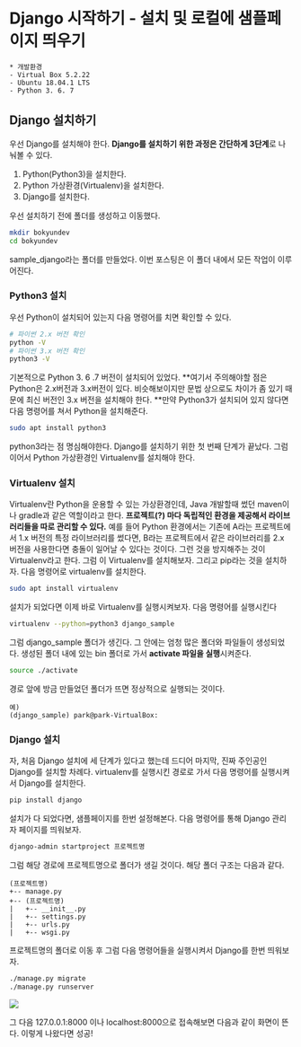 # Django 시작하기 - 설치 및 로컬에 샘플페이지 띄우기

```
* 개발환경
- Virtual Box 5.2.22
- Ubuntu 18.04.1 LTS
- Python 3. 6. 7
```

## Django 설치하기

우선 Django를 설치해야 한다. **Django를 설치하기 위한 과정은 간단하게 3단계**로 나눠볼 수 있다.

1. Python(Python3)을 설치한다.
2. Python 가상환경(Virtualenv)을 설치한다. 
3. Django를 설치한다.

우선 설치하기 전에 폴더를 생성하고 이동했다.

```bash
mkdir bokyundev
cd bokyundev
```

sample_django라는 폴더를 만들었다. 이번 포스팅은 이 폴더 내에서 모든 작업이 이루어진다.

### Python3 설치

우선 Python이 설치되어 있는지 다음 명령어를 치면 확인할 수 있다.

```bash
# 파이썬 2.x 버전 확인
python -V
# 파이썬 3.x 버전 확인
python3 -V
```

기본적으로 Python 3. 6 .7 버전이 설치되어 있었다. **여기서 주의해야할 점은 Python은 2.x버전과 3.x버전이 있다. 비슷해보이지만 문법 상으로도 차이가 좀 있기 때문에 최신 버전인 3.x 버전을 설치해야 한다. **만약 Python3가 설치되어 있지 않다면 다음 명령어를 쳐서 Python을 설치해준다.

```bash
sudo apt install python3
```

python3라는 점 명심해야한다. Django를 설치하기 위한 첫 번째 단계가 끝났다. 그럼 이어서 Python 가상환경인 Virtualenv를 설치해야 한다.

### Virtualenv 설치

Virtualenv란 Python을 운용할 수 있는 가상환경인데, Java 개발할때 썼던 maven이나 gradle과 같은 역할이라고 한다. **프로젝트(?) 마다 독립적인 환경을 제공해서 라이브러리들을 따로 관리할 수 있다.** 예를 들어 Python 환경에서는 기존에 A라는 프로젝트에서 1.x 버전의 특정 라이브러리를 썼다면, B라는 프로젝트에서 같은 라이브러리를 2.x 버전을 사용한다면 충돌이 일어날 수 있다는 것이다. 그런 것을 방지해주는 것이 Virtualenv라고 한다.  그럼 이 Virtualenv를 설치해보자. 그리고 pip라는 것을 설치하자. 다음 명령어로 virtualenv를 설치한다.

```bash
sudo apt install virtualenv
```

설치가 되었다면 이제 바로 Virtualenv를 실행시켜보자. 다음 명령어를 실행시킨다

```bash
virtualenv --python=python3 django_sample
```

그럼 django_sample 폴더가 생긴다. 그 안에는 엄청 많은 폴더와 파일들이 생성되었다. 생성된 폴더 내에 있는 bin 폴더로 가서 **activate 파일을 실행**시켜준다.

```bash
source ./activate
```

경로 앞에 방금 만들었던 폴더가 뜨면 정상적으로 실행되는 것이다.

```
예)
(django_sample) park@park-VirtualBox:
```

### Django 설치

자, 처음 Django 설치에 세 단계가 있다고 했는데 드디어 마지막, 진짜 주인공인 Django를 설치할 차례다. virtualenv를 실행시킨 경로로 가서 다음 명령어를 실행시켜서 Django를 설치한다.

```bash
pip install django
```

설치가 다 되었다면, 샘플페이지를 한번 설정해본다. 다음 명령어를 통해 Django 관리자 페이지를 띄워보자.

```bash
django-admin startproject 프로젝트명
```

그럼 해당 경로에 프로젝트명으로 폴더가 생길 것이다. 해당 폴더 구조는 다음과 같다.

```
(프로젝트명)
+-- manage.py
+-- (프로젝트명)
|   +-- __init__.py
|   +-- settings.py
|	+-- urls.py
|	+-- wsgi.py
```

프로젝트명의 폴더로 이동 후 그럼 다음 명령어들을 실행시켜서 Django를 한번 띄워보자.

```bash
./manage.py migrate
./manage.py runserver
```

![](https://t1.daumcdn.net/cfile/tistory/996022355BF6BB1620)



그 다음 127.0.0.1:8000 이나 localhost:8000으로 접속해보면 다음과 같이 화면이 뜬다. 이렇게 나왔다면 성공!